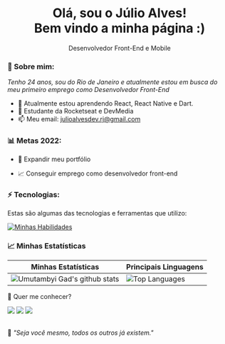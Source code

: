 <h1 align='center'>
  Olá, sou o Júlio Alves!
  <br/>
  Bem vindo a minha página :)
</h1>

<p align='center'>
  Desenvolvedor Front-End e Mobile
</p>

### 🌻 Sobre mim:

<p>
  <em>
    Tenho 24 anos, sou do Rio de Janeiro e atualmente estou em busca do meu primeiro emprego como Desenvolvedor Front-End
  </em>
</p>

- 🌱 Atualmente estou aprendendo React, React Native e Dart.
- 🚀 Estudante da Rocketseat e DevMedia
- 📫 Meu email: julioalvesdev.rj@gmail.com

### 📊 Metas 2022:

- 📂 Expandir meu portfólio

- 📈 Conseguir emprego como desenvolvedor front-end

### ⚡ Tecnologias:

Estas são algumas das tecnologias e ferramentas que utilizo:

[![Minhas Habilidades](https://skillicons.dev/icons?i=html,css,js,react,styledcomponents,nodejs,firebase,
)](https://skillicons.dev)

### 📈 Minhas Estatísticas

| Minhas Estatísticas                                                                                                                                                            | Principais Linguagens                                                                                                                                                                     |
| ------------------------------------------------------------------------------------------------------------------------------------------------------------------------ | ---------------------------------------------------------------------------------------------------------------------------------------------------------------------------------- |
| ![Umutambyi Gad's github stats](https://github-readme-stats.vercel.app/api?username=JulioAlvesRJ&show_icons=true&hide_border=true&count_private=true&theme=jolly) | ![Top Languages](https://github-readme-stats.vercel.app/api/top-langs/?username=JulioAlvesRJ&langs_count=10&count_private=true&hide_border=true&theme=jolly&layout=compact) |

💬 Quer me conhecer?

<div>
  <a href="https://www.linkedin.com/in/j%C3%BAlio-cesar-548643209/" target="_blank"><img src="https://img.shields.io/badge/-LinkedIn-%230077B5?style=for-the-badge&logo=linkedin&logoColor=white" target="_blank"></a>
  <a href = "mailto:julioalvesdev.rj@gmail.com"><img src="https://img.shields.io/badge/-Gmail-%23333?style=for-the-badge&logo=gmail&logoColor=white" target="_blank"></a>
  <a href="https://www.instagram.com/julioalvesrj/" target="_blank"><img src="https://img.shields.io/badge/-Instagram-%23E4405F?style=for-the-badge&logo=instagram&logoColor=white" target="_blank"></a>
</div>
<br>
<p>🧠 <spam style="font-style:italic">"Seja você mesmo, todos os outros já existem."</spam></p>

